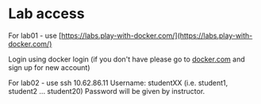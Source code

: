 # Lab access

For lab01 - use [https://labs.play-with-docker.com/](https://labs.play-with-docker.com/)

Login using docker login (if you don't have please go to [docker.com](https://docker.com) and sign up for new account)

For lab02 - use ssh 10.62.86.11
Username: studentXX (i.e. student1, student2 ... student20)
Password will be given by instructor.